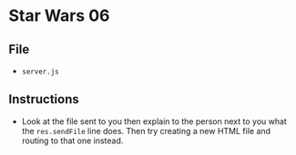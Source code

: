 # Star Wars 06

## File

* `server.js`

## Instructions

* Look at the file sent to you then explain to the person next to you what the `res.sendFile` line does. Then try creating a new HTML file and routing to that one instead.
